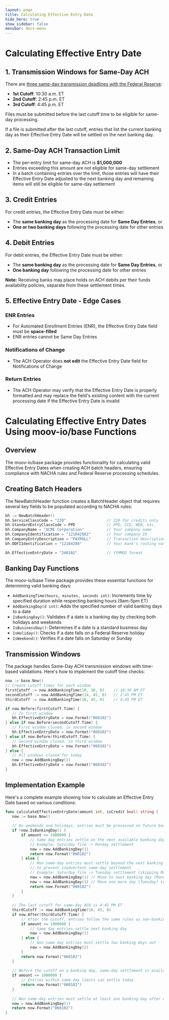 ```yaml
---
layout: page
title: Calculating Effective Entry Date 
hide_hero: true
show_sidebar: false
menubar: docs-menu
---
```


# Calculating Effective Entry Date 

## 1. Transmission Windows for Same-Day ACH

There are [three same-day transmission deadlines with the Federal Reserve](https://www.frbservices.org/resources/resource-centers/same-day-ach/fedach-processing-schedule.html):

* **1st Cutoff**: 10:30 a.m. ET
* **2nd Cutoff**: 2:45 p.m. ET
* **3rd Cutoff**: 4:45 p.m. ET

Files must be submitted before the last cutoff time to be eligible for same-day processing.

If a file is submitted after the last cutoff, entries that list the current banking day as their Effective Entry Date will be settled on the next banking day.

## 2. Same-Day ACH Transaction Limit

* The per-entry limit for same-day ACH is **$1,000,000**
* Entries exceeding this amount are not eligible for same-day settlement
* In a batch containing entries over the limit, those entries will have their Effective Entry Date adjusted to the next banking day and remaining items will still be eligible for same-day settlement

## 3. Credit Entries

For credit entries, the Effective Entry Date must be either:
* The **same banking day** as the processing date for **Same Day Entries**, or
* **One or two banking days** following the processing date for other entries

## 4. Debit Entries

For debit entries, the Effective Entry Date must be either:
* The **same banking day** as the processing date for **Same Day Entries**, or
* **One banking day** following the processing date for other entries

**Note:** Receiving banks may place holds on ACH debits per their funds availability policies, separate from these settlement times.

## 5. Effective Entry Date - Edge Cases

### ENR Entries
* For Automated Enrollment Entries (ENR), the Effective Entry Date field must be **space-filled**
* ENR entries cannot be Same Day Entries

### Notifications of Change
* The ACH Operator does **not edit** the Effective Entry Date field for Notifications of Change

### Return Entries
* The ACH Operator may verify that the Effective Entry Date is properly formatted and may replace the field's existing content with the current processing date if the Effective Entry Date is invalid

# Calculating Effective Entry Dates Using moov-io/base Functions

## Overview

The moov-io/base package provides functionality for calculating valid Effective Entry Dates when creating ACH batch headers, ensuring compliance with NACHA rules and Federal Reserve processing schedules.

## Creating Batch Headers

The NewBatchHeader function creates a BatchHeader object that requires several key fields to be populated according to NACHA rules:

```go
bh := NewBatchHeader()
bh.ServiceClassCode = "220"                  // 220 for credits only
bh.StandardEntryClassCode = PPD              // PPD, CCD, WEB, etc.
bh.CompanyName = "ACME Corporation"          // Your company name
bh.CompanyIdentification = "121042882"       // Your company ID
bh.CompanyEntryDescription = "PAYROLL"       // Transaction description
bh.ODFIIdentification = "12104288"           // Your bank's routing number

bh.EffectiveEntryDate = "240102"             // YYMMDD format
```

## Banking Day Functions

The moov-io/base Time package provides these essential functions for determining valid banking days:

* `AddBankingTime(hours, minutes, seconds int)`: Increments time by specified duration while respecting banking hours (9am-5pm ET)
* `AddBankingDay(d int)`: Adds the specified number of valid banking days to a date
* `IsBankingDay()`: Validates if a date is a banking day by checking both holidays and weekends
* `IsBusinessDay()`: Determines if a date is a standard business day
* `IsHoliday()`: Checks if a date falls on a Federal Reserve holiday
* `IsWeekend()`: Verifies if a date falls on Saturday or Sunday

## Transmission Windows

The package handles Same-Day ACH transmission windows with time-based validations. Here's how to implement the cutoff time checks:

```go
now := base.Now()
// Create cutoff times for each window
firstCutoff := now.AddBankingTime(10, 30, 0)    // 10:30 AM ET
secondCutoff := now.AddBankingTime(14, 45, 0)   // 2:45 PM ET
thirdCutoff := now.AddBankingTime(16, 45, 0)    // 4:45 PM ET

if now.Before(firstCutoff.Time) {
   // In first window
   bh.EffectiveEntryDate = now.Format("060102")
} else if now.Before(secondCutoff.Time) {
   // First window closed, in second window
   bh.EffectiveEntryDate = now.Format("060102")
} else if now.Before(thirdCutoff.Time) {
   // Second window closed, in third window
   bh.EffectiveEntryDate = now.Format("060102")
} else {
   // All windows closed for today
   now = now.AddBankingDay(1)
   bh.EffectiveEntryDate = now.Format("060102")
}
```

## Implementation Example

Here's a complete example showing how to calculate an Effective Entry Date based on various conditions:

```go
func calculateEffectiveEntryDate(amount int, isCredit bool) string {
   now := base.Now()
   
   // On weekends and holidays, entries must be processed on future banking days
   if !now.IsBankingDay() {
       if amount <= 1000000 {
           // Same day entries settle on the next available banking day
           // Example: Saturday file -> Monday settlement
           now = now.AddBankingDay(1)
           return now.Format("060102")
       } else {
           // Non same-day entries must settle beyond the next banking day
           // to prevent inadvertent same-day settlement
           // Example: Saturday file -> Tuesday settlement (skipping Monday)
           now = now.AddBankingDay(1) // Move to next banking day (Monday)
           now = now.AddBankingDay(1) // Move one more day (Tuesday) to maintain non same-day settlement
           return now.Format("060102")
       }
   }
   
   // The last cutoff for same-day ACH is 4:45 PM ET
   thirdCutoff := now.AddBankingTime(16, 45, 0)
   if now.After(thirdCutoff.Time) {
       // After the cutoff, entries follow the same rules as non-banking days
       if amount <= 1000000 {
           // Same day entries settle next banking day
           now = now.AddBankingDay(1)
       } else {
           // Non same-day entries must settle two banking days out
           now = now.AddBankingDay(2)
       }
       return now.Format("060102")
   }
   
   // Before the cutoff on a banking day, same-day settlement is available
   if amount <= 1000000 {
       // Entries within same-day limits can settle today
       return now.Format("060102")
   }
   
   // Non same-day entries must settle at least one banking day after creation
   now = now.AddBankingDay(1)
   return now.Format("060102")
}
